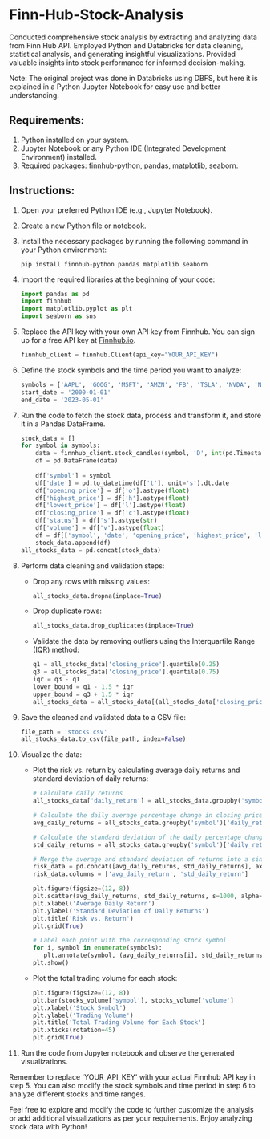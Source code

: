 # Finn-Hub-Stock-Analysis
Conducted comprehensive stock analysis by extracting and analyzing data from Finn Hub API. Employed Python and Databricks for data cleaning, statistical analysis, and generating insightful visualizations. Provided valuable insights into stock performance for informed decision-making.

Note: The original project was done in Databricks using DBFS, but here it is explained in a Python Jupyter Notebook for easy use and better understanding.

## Requirements:
1. Python installed on your system.
2. Jupyter Notebook or any Python IDE (Integrated Development Environment) installed.
3. Required packages: finnhub-python, pandas, matplotlib, seaborn.

## Instructions:

1. Open your preferred Python IDE (e.g., Jupyter Notebook).
2. Create a new Python file or notebook.
3. Install the necessary packages by running the following command in your Python environment:
   ```
   pip install finnhub-python pandas matplotlib seaborn
   ```
4. Import the required libraries at the beginning of your code:
   ```python
   import pandas as pd
   import finnhub
   import matplotlib.pyplot as plt
   import seaborn as sns
   ```

5. Replace the API key with your own API key from Finnhub. You can sign up for a free API key at [Finnhub.io](https://finnhub.io/).
   ```python
   finnhub_client = finnhub.Client(api_key="YOUR_API_KEY")
   ```

6. Define the stock symbols and the time period you want to analyze:
   ```python
   symbols = ['AAPL', 'GOOG', 'MSFT', 'AMZN', 'FB', 'TSLA', 'NVDA', 'NFLX', 'PYPL', 'ADBE', 'AAL', 'USB', 'INTC', 'WFC', 'BAC', 'HPQ', 'UBER', 'F', 'NVDA', 'T', 'GOOGL', 'LYFT', 'META']
   start_date = '2000-01-01'
   end_date = '2023-05-01'
   ```

7. Run the code to fetch the stock data, process and transform it, and store it in a Pandas DataFrame.
   ```python
   stock_data = []
   for symbol in symbols:
       data = finnhub_client.stock_candles(symbol, 'D', int(pd.Timestamp(start_date).timestamp()), int(pd.Timestamp(end_date).timestamp()))
       df = pd.DataFrame(data)
        
       df['symbol'] = symbol
       df['date'] = pd.to_datetime(df['t'], unit='s').dt.date
       df['opening_price'] = df['o'].astype(float)
       df['highest_price'] = df['h'].astype(float)
       df['lowest_price'] = df['l'].astype(float)
       df['closing_price'] = df['c'].astype(float)
       df['status'] = df['s'].astype(str)
       df['volume'] = df['v'].astype(float)
       df = df[['symbol', 'date', 'opening_price', 'highest_price', 'lowest_price', 'closing_price', 'status', 'volume']]
       stock_data.append(df)
   all_stocks_data = pd.concat(stock_data)
   ```
8. Perform data cleaning and validation steps:
   - Drop any rows with missing values:
     ```python
     all_stocks_data.dropna(inplace=True)
     ```

   - Drop duplicate rows:
     ```python
     all_stocks_data.drop_duplicates(inplace=True)
     ```

   - Validate the data by removing outliers using the Interquartile Range (IQR) method:
     ```python
     q1 = all_stocks_data['closing_price'].quantile(0.25)
     q3 = all_stocks_data['closing_price'].quantile(0.75)
     iqr = q3 - q1
     lower_bound = q1 - 1.5 * iqr
     upper_bound = q3 + 1.5 * iqr
     all_stocks_data = all_stocks_data[(all_stocks_data['closing_price'] > lower_bound) & (all_stocks_data['closing_price'] < upper_bound)]
     ```

9. Save the cleaned and validated data to a CSV file:
   ```python
   file_path = 'stocks.csv'
   all_stocks_data.to_csv(file_path, index=False)
   ```

10. Visualize the data:
    - Plot the risk vs. return by calculating average daily returns and standard deviation of daily returns:
      ```python
      # Calculate daily returns
      all_stocks_data['daily_return'] = all_stocks_data.groupby('symbol')['closing_price'].pct_change()

      # Calculate the daily average percentage change in closing price for each stock
      avg_daily_returns = all_stocks_data.groupby('symbol')['daily_return'].mean()

      # Calculate the standard deviation of the daily percentage change in closing price for each stock
      std_daily_returns = all_stocks_data.groupby('symbol')['daily_return'].std()

      # Merge the average and standard deviation of returns into a single DataFrame
      risk_data = pd.concat([avg_daily_returns, std_daily_returns], axis=1)
      risk_data.columns = ['avg_daily_return', 'std_daily_return']

      plt.figure(figsize=(12, 8))
      plt.scatter(avg_daily_returns, std_daily_returns, s=1000, alpha=0.5)
      plt.xlabel('Average Daily Return')
      plt.ylabel('Standard Deviation of Daily Returns')
      plt.title('Risk vs. Return')
      plt.grid(True)
      
      # Label each point with the corresponding stock symbol
      for i, symbol in enumerate(symbols):
         plt.annotate(symbol, (avg_daily_returns[i], std_daily_returns[i]), xytext=(10,-10), textcoords='offset points', ha='center', va='center')
      plt.show()
      ```

    - Plot the total trading volume for each stock:
      ```python
      plt.figure(figsize=(12, 8))
      plt.bar(stocks_volume['symbol'], stocks_volume['volume']
      plt.xlabel('Stock Symbol')
      plt.ylabel('Trading Volume')
      plt.title('Total Trading Volume for Each Stock')
      plt.xticks(rotation=45)
      plt.grid(True)
      ```

11. Run the code from Jupyter notebook and observe the generated visualizations.

Remember to replace 'YOUR_API_KEY' with your actual Finnhub API key in step 5. You can also modify the stock symbols and time period in step 6 to analyze different stocks and time ranges.

Feel free to explore and modify the code to further customize the analysis or add additional visualizations as per your requirements. Enjoy analyzing stock data with Python!
